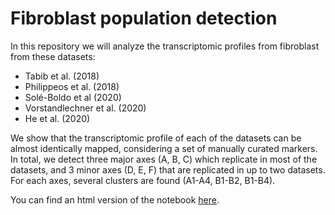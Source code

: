 # Fibroblast population detection 

In this repository we will analyze the transcriptomic profiles from fibroblast from these datasets:
- Tabib et al. (2018)
- Philippeos et al. (2018)
- Solé-Boldo et al (2020)
- Vorstandlechner et al. (2020)
- He et al. (2020)

We show that the transcriptomic profile of each of the datasets can be almost identically mapped, considering a set of manually curated markers. In total, we detect 
three major axes (A, B, C) which replicate in most of the datasets, and 3 minor axes (D, E, F) that are replicated in up to two datasets. For each axes, several clusters are found (A1-A4, B1-B2, B1-B4).

You can find an html version of the notebook [here](https://doi.org/10.5281/zenodo.4017653).


